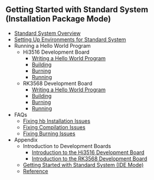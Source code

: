 ## Getting Started with Standard System (Installation Package Mode)
- [Standard System Overview](quickstart-standard-overview.md)
- [Setting Up Environments for Standard System](quickstart-standard-env-setup.md)
- Running a Hello World Program
    - Hi3516 Development Board
        - [Writing a Hello World Program](quickstart-standard-running-hi3516-create.md)
        - [Building](quickstart-standard-running-hi3516-build.md)
        - [Burning](quickstart-standard-running-hi3516-burning.md)
        - [Running](quickstart-standard-running-hi3516-running.md)
    - RK3568 Development Board
        - [Writing a Hello World Program](quickstart-standard-running-rk3568-create.md)
        - [Building](quickstart-standard-running-rk3568-build.md)
        - [Burning](quickstart-standard-running-rk3568-burning.md)
        - [Running](quickstart-standard-running-rk3568-running.md)
- FAQs
    - [Fixing hb Installation Issues](quickstart-standard-faq-hb.md)
    - [Fixing Compilation Issues](quickstart-standard-faq-compose.md)
    - [Fixing Burning Issues](quickstart-standard-faq-burning.md)
- Appendix
    - Introduction to Development Boards
        - [Introduction to the Hi3516 Development Board](quickstart-standard-board-introduction-hi3516.md)
        - [Introduction to the RK3568 Development Board](quickstart-standard-board-introduction-rk3568.md)
    - [Getting Started with Standard System (IDE Mode)](quickstart-standard-ide-directory.md)
    - [Reference](quickstart-standard-reference.md)
